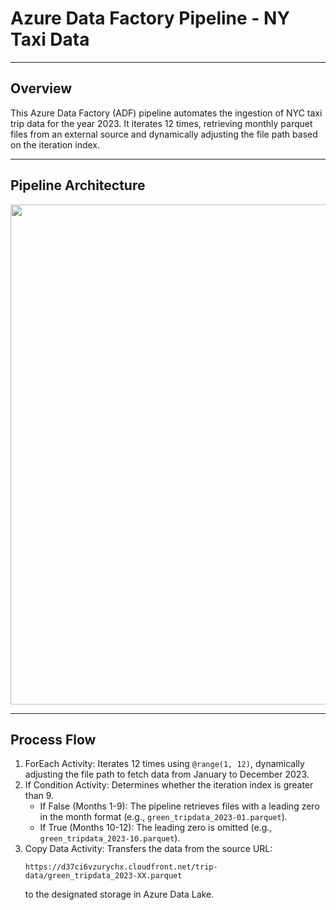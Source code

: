 # Azure Data Factory Pipeline - NY Taxi Data

---

## Overview  
This Azure Data Factory (ADF) pipeline automates the ingestion of NYC taxi trip data for the year 2023. It iterates 12 times, retrieving monthly parquet files from an external source and dynamically adjusting the file path based on the iteration index.

---

## Pipeline Architecture  
<div align="center">
    <img src="https://raw.githubusercontent.com/tu-usuario/NYTaxi-DataEngineeringProject/main/images/ADF_NYTaxi_Project.png" width="800px"/>
</div>

---

## Process Flow  
1. ForEach Activity: Iterates 12 times using `@range(1, 12)`, dynamically adjusting the file path to fetch data from January to December 2023.
2. If Condition Activity: Determines whether the iteration index is greater than 9.
   - If False (Months 1-9): The pipeline retrieves files with a leading zero in the month format (e.g., `green_tripdata_2023-01.parquet`).
   - If True (Months 10-12): The leading zero is omitted (e.g., `green_tripdata_2023-10.parquet`).
3. Copy Data Activity: Transfers the data from the source URL:
   ```
   https://d37ci6vzurychx.cloudfront.net/trip-data/green_tripdata_2023-XX.parquet
   ```
   to the designated storage in Azure Data Lake.